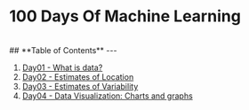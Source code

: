 # 100 Days Of Machine Learning
<br>
## **Table of Contents**
---

1. [Day01 - What is data?](https://github.com/nikendrashekhawat/100DaysOfML/blob/main/Day01.ipynb)
2. [Day02 - Estimates of Location](https://github.com/nikendrashekhawat/100DaysOfML/blob/main/Day02.ipynb)
3. [Day03 - Estimates of Variability](https://github.com/nikendrashekhawat/100DaysOfML/blob/main/Day03.ipynb)
4. [Day04 - Data Visualization: Charts and graphs](https://github.com/nikendrashekhawat/100DaysOfML/blob/main/Day04.ipynb)

